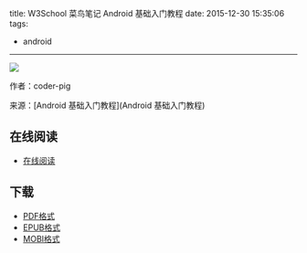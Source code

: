 title: W3School 菜鸟笔记 Android 基础入门教程
date: 2015-12-30 15:35:06
tags:
  - android
---

![](https://ek8whxe.cloudimg.io/s/width/226/https://www.gitbook.com/cover/book/wizardforcel/w3school-android.jpg?build=1451460544032&v=12.0.2)

作者：coder-pig

来源：[Android 基础入门教程](Android 基础入门教程)

<!--more-->

## 在线阅读 ##

+ [在线阅读](https://www.gitbook.com/book/wizardforcel/w3school-android/details)

## 下载 ##

+ [PDF格式](https://www.gitbook.com/download/pdf/book/wizardforcel/w3school-android)
+ [EPUB格式](https://www.gitbook.com/download/epub/book/wizardforcel/w3school-android)
+ [MOBI格式](https://www.gitbook.com/download/mobi/book/wizardforcel/w3school-android)